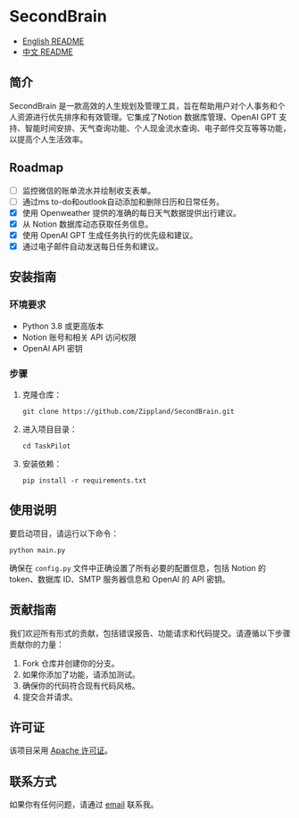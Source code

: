# SecondBrain

- [English README](README_EN.md)
- [中文 README](README.md)

## 简介
SecondBrain 是一款高效的人生规划及管理工具，旨在帮助用户对个人事务和个人资源进行优先排序和有效管理。它集成了Notion 数据库管理、OpenAI GPT 支持、智能时间安排、天气查询功能、个人现金流水查询、电子邮件交互等等功能，以提高个人生活效率。

## Roadmap
- [ ] 监控微信的账单流水并绘制收支表单。
- [ ] 通过ms to-do和outlook自动添加和删除日历和日常任务。
- [X] 使用 Openweather 提供的准确的每日天气数据提供出行建议。
- [X] 从 Notion 数据库动态获取任务信息。
- [X] 使用 OpenAI GPT 生成任务执行的优先级和建议。
- [X] 通过电子邮件自动发送每日任务和建议。

## 安装指南

### 环境要求
- Python 3.8 或更高版本
- Notion 账号和相关 API 访问权限
- OpenAI API 密钥

### 步骤
1. 克隆仓库：
   ```
   git clone https://github.com/Zippland/SecondBrain.git
   ```
2. 进入项目目录：
   ```
   cd TaskPilot
   ```
3. 安装依赖：
   ```
   pip install -r requirements.txt
   ```

## 使用说明
要启动项目，请运行以下命令：
```
python main.py
```
确保在 `config.py` 文件中正确设置了所有必要的配置信息，包括 Notion 的 token、数据库 ID、SMTP 服务器信息和 OpenAI 的 API 密钥。

## 贡献指南
我们欢迎所有形式的贡献，包括错误报告、功能请求和代码提交。请遵循以下步骤贡献你的力量：
1. Fork 仓库并创建你的分支。
2. 如果你添加了功能，请添加测试。
3. 确保你的代码符合现有代码风格。
4. 提交合并请求。

## 许可证
该项目采用 [Apache 许可证](LICENSE)。

## 联系方式
如果你有任何问题，请通过 [email](mailto:zihan.jian@outlook.com) 联系我。
